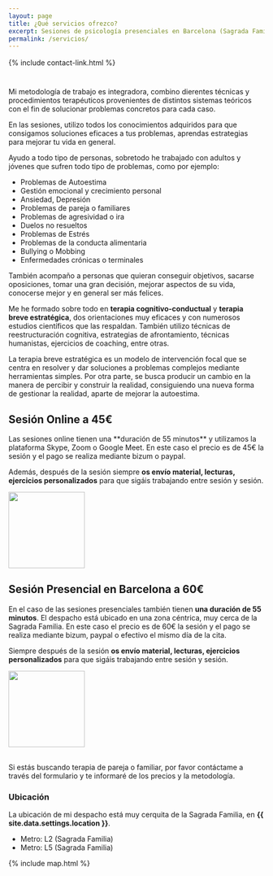 ```yaml
---
layout: page
title: ¿Qué servicios ofrezco? 
excerpt: Sesiones de psicología presenciales en Barcelona (Sagrada Familia) por 60€ y Sesiones online por 45€ (Skype, Zoom o Google Meet).
permalink: /servicios/
---
```


<div style="margin-top: 16px; margin-bottom: 40px;">
    {% include contact-link.html %}
</div>

Mi metodología de trabajo es integradora, combino dierentes técnicas y procedimientos terapéuticos provenientes de distintos sistemas teóricos con el fin de solucionar problemas concretos para cada caso.

En las sesiones, utilizo todos los conocimientos adquiridos para que consigamos soluciones eficaces a tus problemas, aprendas estrategias para mejorar tu vida en general.

Ayudo a todo tipo de personas, sobretodo he trabajado con adultos y jóvenes que sufren todo tipo de problemas, como por ejemplo:
- Problemas de Autoestima
- Gestión emocional y crecimiento personal
- Ansiedad, Depresión
- Problemas de pareja o familiares
- Problemas de agresividad o ira
- Duelos no resueltos
- Problemas de Estrés
- Problemas de la conducta alimentaria
- Bullying o Mobbing
- Enfermedades crónicas o terminales

También acompaño a personas que quieran conseguir objetivos, sacarse oposiciones, tomar una gran decisión, mejorar aspectos de su vida, conocerse mejor y en general ser más felices.

Me he formado sobre todo en **terapia cognitivo-conductual** y **terapia breve estratégica**, dos orientaciones muy eficaces y con numerosos estudios científicos que las respaldan. También utilizo técnicas de reestructuración cognitiva, estrategias de afrontamiento, técnicas humanistas, ejercicios de coaching, entre otras.


La terapia breve estratégica es un modelo de intervención focal que se centra en resolver y dar soluciones a problemas complejos mediante herramientas simples. Por otra parte, se busca producir un cambio en la manera de percibir y construir la realidad, consiguiendo una nueva forma de gestionar la realidad, aparte de mejorar la autoestima.

## Sesión Online a 45€

<div class="columnas-2 sesion-card card">
<div class="content" markdown="1">
Las sesiones online tienen una **duración de 55 minutos** y utilizamos la plataforma Skype, Zoom o Google Meet. En este caso el precio es de 45€ la sesión y el pago se realiza mediante bizum o paypal.

Además, después de la sesión siempre **os envío material, lecturas, ejercicios personalizados** para que sigáis trabajando entre sesión y sesión.
</div>
<img src="{{site.baseurl}}/images/sesiononline.webp" width="150" height="150" class="circle" />
</div>

## Sesión Presencial en Barcelona a 60€

<div class="columnas-2 sesion-card card">
<div class="content" markdown="1">

En el caso de las sesiones presenciales también tienen **una duración de 55 minutos**. El despacho está ubicado en una zona céntrica, muy cerca de la Sagrada Familia. En este caso el precio es de 60€ la sesión y el pago se realiza mediante bizum, paypal o efectivo el mismo día de la cita.

Siempre después de la sesión **os envío material, lecturas, ejercicios personalizados** para que sigáis trabajando entre sesión y sesión.
</div>
<img src="{{site.baseurl}}/images/sesionpresencial.webp" width="150" height="150" class="circle" />
</div>

<br/>

Si estás buscando terapia de pareja o familiar, por favor contáctame a través del formulario y te informaré de los precios y la metodología.

### Ubicación

La ubicación de mi despacho está muy cerquita de la Sagrada Familia, en **{{ site.data.settings.location }}**.

- Metro: L2 (Sagrada Familia)
- Metro: L5 (Sagrada Familia)

{% include map.html %}
